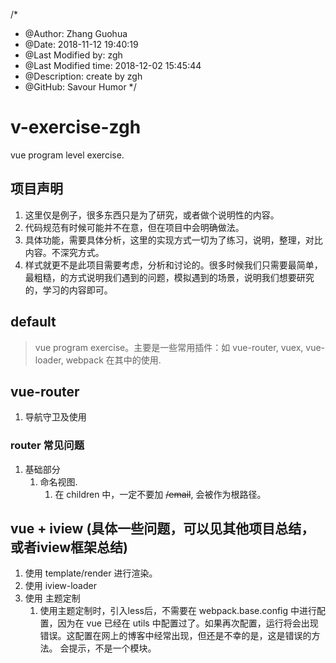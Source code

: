 /*
* @Author: Zhang Guohua
* @Date:   2018-11-12 19:40:19
* @Last Modified by:   zgh
* @Last Modified time: 2018-12-02 15:45:44
* @Description: create by zgh
* @GitHub: Savour Humor
*/
# v-exercise-zgh
vue program level exercise.

## 项目声明
1. 这里仅是例子，很多东西只是为了研究，或者做个说明性的内容。
2. 代码规范有时候可能并不在意，但在项目中会明确做法。
3. 具体功能，需要具体分析，这里的实现方式一切为了练习，说明，整理，对比内容。不深究方式。
4. 样式就更不是此项目需要考虑，分析和讨论的。很多时候我们只需要最简单，最粗糙，的方式说明我们遇到的问题，模拟遇到的场景，说明我们想要研究的，学习的内容即可。

## default
> vue program exercise。主要是一些常用插件：如 vue-router, vuex, vue-loader, webpack 在其中的使用. 
> 
## vue-router
1. 导航守卫及使用

### router 常见问题
1. 基础部分
    1. 命名视图.
        1. 在 children 中，一定不要加 <del>/email</del>, 会被作为根路径。

## vue + iview (具体一些问题，可以见其他项目总结，或者iview框架总结)
1. 使用 template/render 进行渲染。
2. 使用 iview-loader 
3. 使用 主题定制
    1.  使用主题定制时，引入less后，不需要在 webpack.base.config 中进行配置，因为在 vue 已经在 utils 中配置过了。如果再次配置，运行将会出现错误。这配置在网上的博客中经常出现，但还是不幸的是，这是错误的方法。 会提示，不是一个模块。
